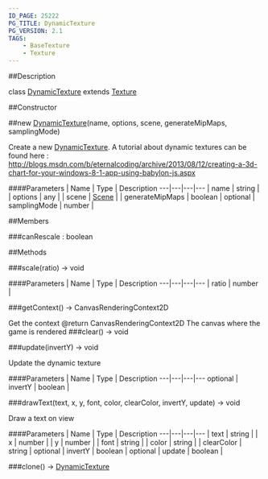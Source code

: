 ```yaml
---
ID_PAGE: 25222
PG_TITLE: DynamicTexture
PG_VERSION: 2.1
TAGS:
    - BaseTexture
    - Texture
---
```

##Description

class [DynamicTexture](/classes/2.2/DynamicTexture) extends [Texture](/classes/2.2/Texture)



##Constructor

##new [DynamicTexture](/classes/2.2/DynamicTexture)(name, options, scene, generateMipMaps, samplingMode)

Create a new [DynamicTexture](/classes/2.2/DynamicTexture).
A tutorial about dynamic textures can be found here : http://blogs.msdn.com/b/eternalcoding/archive/2013/08/12/creating-a-3d-chart-for-your-windows-8-1-app-using-babylon-js.aspx

####Parameters
 | Name | Type | Description
---|---|---|---
 | name | string | 
 | options | any | 
 | scene | [Scene](/classes/2.2/Scene) | 
 | generateMipMaps | boolean | 
optional | samplingMode | number | 

##Members

###canRescale : boolean



##Methods

###scale(ratio) &rarr; void



####Parameters
 | Name | Type | Description
---|---|---|---
 | ratio | number | 

###getContext() &rarr; CanvasRenderingContext2D

Get the context
@return CanvasRenderingContext2D The canvas where the game is rendered
###clear() &rarr; void


###update(invertY) &rarr; void

Update the dynamic texture

####Parameters
 | Name | Type | Description
---|---|---|---
optional | invertY | boolean | 

###drawText(text, x, y, font, color, clearColor, invertY, update) &rarr; void

Draw a text on view

####Parameters
 | Name | Type | Description
---|---|---|---
 | text | string | 
 | x | number | 
 | y | number | 
 | font | string | 
 | color | string | 
 | clearColor | string | 
optional | invertY | boolean | 
optional | update | boolean | 

###clone() &rarr; [DynamicTexture](/classes/2.2/DynamicTexture)


